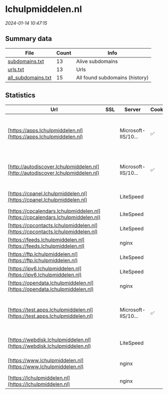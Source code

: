 # lchulpmiddelen.nl
*2024-01-14 10:47:15*
## Summary data
| File       | Count | Info |
|------------|-------|------|
|[subdomains.txt](/data/lchulpmiddelen.nl/subdomains.txt)|13|Alive subdomains|
|[urls.txt](/data/lchulpmiddelen.nl/urls.txt)|13|Urls|
|[all_subdomains.txt](/data/lchulpmiddelen.nl/all_subdomains.txt)|15|All found subdomains (history)|
## Statistics
| Url | SSL | Server | Cookie | HSTS | CSP | XFO | XXP | RP | Tech |Title |
|------------|-------|------|------|------|------|------|------|------|------|------|
|[https://apps.lchulpmiddelen.nl](https://apps.lchulpmiddelen.nl)| |Microsoft-IIS/10...|:white_check_mark: | | | | | 3:white_check_mark: |Azure IIS:10.0 Microsoft ASP.NET Windows Server|AppsPortalFronte...|
|[http://autodiscover.lchulpmiddelen.nl](http://autodiscover.lchulpmiddelen.nl)| |Microsoft-IIS/10...|:white_check_mark: |:white_check_mark: | | 1:white_check_mark: | 2:white_check_mark: | 3:white_check_mark: |IIS:10.0 Microsoft ASP.NET Windows Server||
|[https://cpanel.lchulpmiddelen.nl](https://cpanel.lchulpmiddelen.nl)| |LiteSpeed| | | | | | 3:white_check_mark: |HTTP/3 LiteSpeed cPanel|cPanel Login|
|[https://cpcalendars.lchulpmiddelen.nl](https://cpcalendars.lchulpmiddelen.nl)| |LiteSpeed| | | | | | 3:white_check_mark: |HTTP/3 LiteSpeed|403 Forbidden|
|[https://cpcontacts.lchulpmiddelen.nl](https://cpcontacts.lchulpmiddelen.nl)| |LiteSpeed| | | | | | 3:white_check_mark: |HTTP/3 LiteSpeed|403 Forbidden|
|[https://feeds.lchulpmiddelen.nl](https://feeds.lchulpmiddelen.nl)| |nginx| |:white_check_mark: | | 1:white_check_mark: | 2:white_check_mark: | 3:white_check_mark: |HSTS Nginx||
|[https://ftp.lchulpmiddelen.nl](https://ftp.lchulpmiddelen.nl)| |LiteSpeed| | | | | | 3:white_check_mark: |HTTP/3 LiteSpeed||
|[https://ipv6.lchulpmiddelen.nl](https://ipv6.lchulpmiddelen.nl)| |LiteSpeed| | | | | | 3:white_check_mark: |HTTP/3 LiteSpeed||
|[https://opendata.lchulpmiddelen.nl](https://opendata.lchulpmiddelen.nl)| |nginx| |:white_check_mark: | | 1:white_check_mark: | 2:white_check_mark: | 3:white_check_mark: |HSTS Nginx||
|[https://test.apps.lchulpmiddelen.nl](https://test.apps.lchulpmiddelen.nl)| |Microsoft-IIS/10...|:white_check_mark: | | | | | 3:white_check_mark: |Azure IIS:10.0 Microsoft ASP.NET Windows Server|AppsPortalFronte...|
|[https://webdisk.lchulpmiddelen.nl](https://webdisk.lchulpmiddelen.nl)| |LiteSpeed| | | | | | 3:white_check_mark: |Basic HTTP/3 LiteSpeed||
|[https://www.lchulpmiddelen.nl](https://www.lchulpmiddelen.nl)| |nginx| |:white_check_mark: |:warning: | 1:white_check_mark: | 2:white_check_mark: | 3:white_check_mark: |Bloomreach HSTS Nginx|Home | LCH|
|[https://lchulpmiddelen.nl](https://lchulpmiddelen.nl)| |nginx| |:white_check_mark: |:warning: | 1:white_check_mark: | 2:white_check_mark: | 3:white_check_mark: |HSTS Nginx|301 Moved Perman...|